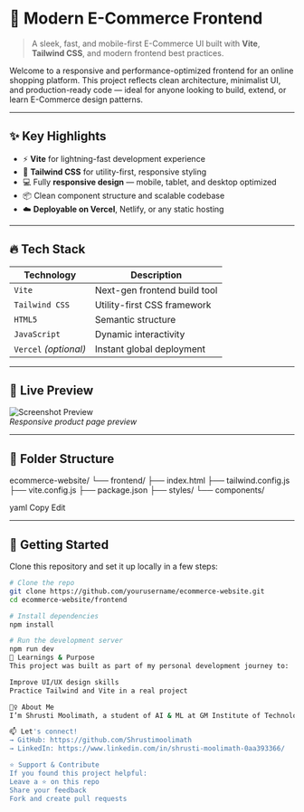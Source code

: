 # 🛒 Modern E-Commerce Frontend

> A sleek, fast, and mobile-first E-Commerce UI built with **Vite**, **Tailwind CSS**, and modern frontend best practices.

Welcome to a responsive and performance-optimized frontend for an online shopping platform. This project reflects clean architecture, minimalist UI, and production-ready code — ideal for anyone looking to build, extend, or learn E-Commerce design patterns.

---

## ✨ Key Highlights

- ⚡ **Vite** for lightning-fast development experience
- 🎨 **Tailwind CSS** for utility-first, responsive styling
- 💻 Fully **responsive design** — mobile, tablet, and desktop optimized
- 📦 Clean component structure and scalable codebase
- ☁️ **Deployable on Vercel**, Netlify, or any static hosting

---

## 🔥 Tech Stack

| Technology | Description |
|------------|-------------|
| `Vite`     | Next-gen frontend build tool |
| `Tailwind CSS` | Utility-first CSS framework |
| `HTML5`    | Semantic structure |
| `JavaScript` | Dynamic interactivity |
| `Vercel` _(optional)_ | Instant global deployment |

---

## 📸 Live Preview

![Screenshot Preview](https://your-screenshot-link.com)  
*Responsive product page preview*

---

## 📂 Folder Structure

ecommerce-website/
└── frontend/
├── index.html
├── tailwind.config.js
├── vite.config.js
├── package.json
├── styles/
└── components/

yaml
Copy
Edit

---

## 🚀 Getting Started

Clone this repository and set it up locally in a few steps:

```bash
# Clone the repo
git clone https://github.com/yourusername/ecommerce-website.git
cd ecommerce-website/frontend

# Install dependencies
npm install

# Run the development server
npm run dev
🧠 Learnings & Purpose
This project was built as part of my personal development journey to:

Improve UI/UX design skills
Practice Tailwind and Vite in a real project

🙋‍♀️ About Me
I’m Shrusti Moolimath, a student of AI & ML at GM Institute of Technology. I have a strong interest in web development and machine learning, and I enjoy creating beautiful, functional, and performant interfaces.

📫 Let's connect!
→ GitHub: https://github.com/Shrustimoolimath
→ LinkedIn: https://www.linkedin.com/in/shrusti-moolimath-0aa393366/

⭐ Support & Contribute
If you found this project helpful:
Leave a ⭐ on this repo
Share your feedback
Fork and create pull requests

